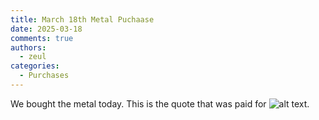 ```yaml
---
title: March 18th Metal Puchaase
date: 2025-03-18
comments: true
authors:
  - zeul
categories:
  - Purchases
---
```


We bought the metal today. This is the quote that was paid for ![alt text](IMG_1342.jpg).
